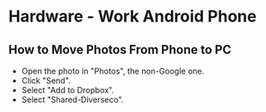 # Hardware - Work Android Phone

## How to Move Photos From Phone to PC

- Open the photo in "Photos", the non-Google one.
- Click "Send".
- Select "Add to Dropbox".
- Select "Shared-Diverseco".
